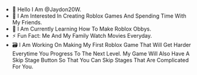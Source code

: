 - 👋 Hello I Am @Jaydon20W.
- 👀 I Am Interested In Creating Roblox Games And Spending Time With My Friends.
- 🌱 I Am Currently Learning How To Make Roblox Obbys.
- ⚡ Fun Fact: Me And My Family Watch Movies Everyday.
- 🗃️ I Am Working On Making My First Roblox Game That Will Get Harder Everytime You Progress To The Next Level. My Game Will Also Have A Skip Stage Button So That You Can Skip Stages That Are Complicated For You.
